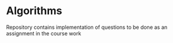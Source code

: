 # Algorithms
Repository contains implementation of questions to be done as an assignment in the course work
